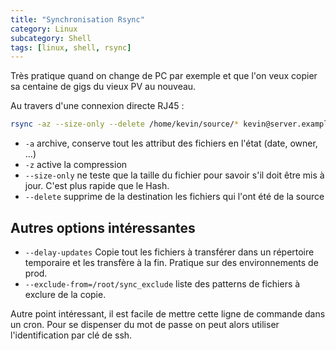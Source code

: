```yaml
---
title: "Synchronisation Rsync"
category: Linux
subcategory: Shell
tags: [linux, shell, rsync]
---
```

Très pratique quand on change de PC par exemple et que l'on veux copier sa centaine de gigs du vieux PV au nouveau.

Au travers d'une connexion directe RJ45 :

``` sh
rsync -az --size-only --delete /home/kevin/source/* kevin@server.example.com:/home/kevin/destination/
```

* `-a` archive, conserve tout les attribut des fichiers en l'état (date, owner, ...)
* `-z` active la compression
* `--size-only` ne teste que la taille du fichier pour savoir s'il doit être mis à jour. C'est plus rapide que le Hash.
* `--delete` supprime de la destination les fichiers qui l'ont été de la source

## Autres options intéressantes
* `--delay-updates` Copie tout les fichiers à transférer dans un répertoire temporaire et les transfère à la fin. Pratique sur des environnements de prod.
* `--exclude-from=/root/sync_exclude` liste des patterns de fichiers à exclure de la copie.

Autre point intéressant, il est facile de mettre cette ligne de commande dans un cron. Pour se dispenser du mot de passe
on peut alors utiliser l'identification par clé de ssh.
